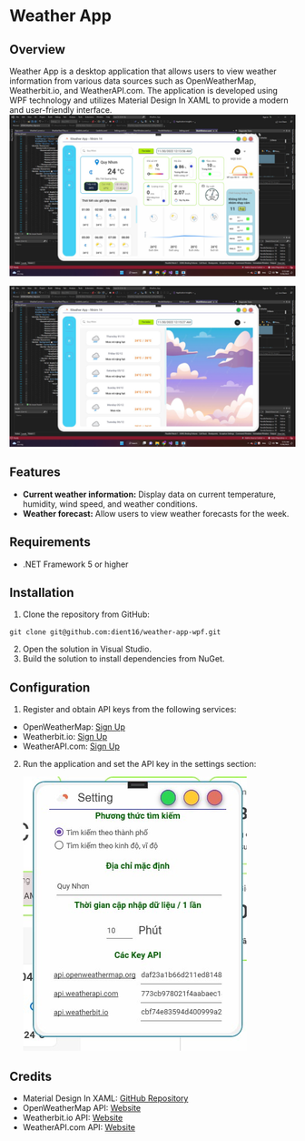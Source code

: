 # Weather App

## Overview

Weather App is a desktop application that allows users to view weather information from various data sources such as OpenWeatherMap, Weatherbit.io, and WeatherAPI.com. The application is developed using WPF technology and utilizes Material Design In XAML to provide a modern and user-friendly interface.
![Weather App](images/TongQuanSanPham.jpg)

![Weather App](images/ThoiTietTrongTuan.jpg)

## Features

- **Current weather information:** Display data on current temperature, humidity, wind speed, and weather conditions.
- **Weather forecast:** Allow users to view weather forecasts for the week.

## Requirements

- .NET Framework 5 or higher

## Installation

1. Clone the repository from GitHub:

```
git clone git@github.com:dient16/weather-app-wpf.git
```

2. Open the solution in Visual Studio.
3. Build the solution to install dependencies from NuGet.

## Configuration

1. Register and obtain API keys from the following services:

- OpenWeatherMap: [Sign Up](https://openweathermap.org/)
- Weatherbit.io: [Sign Up](https://www.weatherbit.io/)
- WeatherAPI.com: [Sign Up](https://www.weatherapi.com/)

2. Run the application and set the API key in the settings section:

   ![Weather App setting](images/CaiDat.jpg)

## Credits

- Material Design In XAML: [GitHub Repository](https://github.com/MaterialDesignInXAML/MaterialDesignInXamlToolkit)
- OpenWeatherMap API: [Website](https://openweathermap.org/)
- Weatherbit.io API: [Website](https://www.weatherbit.io/)
- WeatherAPI.com API: [Website](https://www.weatherapi.com/)
